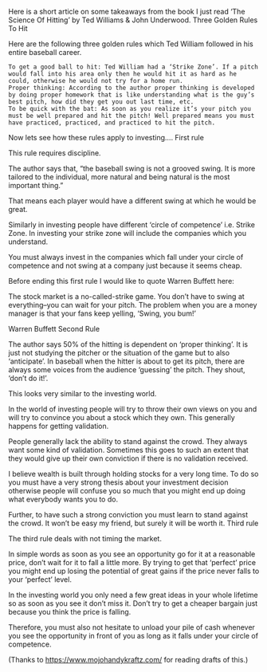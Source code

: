 Here is a short article on some takeaways from the book I just read ‘The Science Of Hitting’ by Ted Williams & John Underwood.
Three Golden Rules To Hit

Here are the following three golden rules which Ted William followed in his entire baseball career.

    To get a good ball to hit: Ted William had a ‘Strike Zone’. If a pitch would fall into his area only then he would hit it as hard as he could, otherwise he would not try for a home run.
    Proper thinking: According to the author proper thinking is developed by doing proper homework that is like understanding what is the guy’s best pitch, how did they get you out last time, etc.
    To be quick with the bat: As soon as you realize it’s your pitch you must be well prepared and hit the pitch! Well prepared means you must have practiced, practiced, and practiced to hit the pitch.

Now lets see how these rules apply to investing….
First rule

This rule requires discipline.

The author says that, “the baseball swing is not a grooved swing. It is more tailored to the individual, more natural and being natural is the most important thing.”

That means each player would have a different swing at which he would be great.

Similarly in investing people have different ‘circle of competence’ i.e. Strike Zone. In investing your strike zone will include the companies which you understand.

You must always invest in the companies which fall under your circle of competence and not swing at a company just because it seems cheap.

Before ending this first rule I would like to quote Warren Buffett here:

The stock market is a no-called-strike game. You don’t have to swing at everything–you can wait for your pitch. The problem when you are a money manager is that your fans keep yelling, ‘Swing, you bum!’

Warren Buffett
Second Rule

The author says 50% of the hitting is dependent on ‘proper thinking’. It is just not studying the pitcher or the situation of the game but to also ‘anticipate’. In baseball when the hitter is about to get its pitch, there are always some voices from the audience ‘guessing’ the pitch. They shout, ‘don’t do it!’.

This looks very similar to the investing world.

In the world of investing people will try to throw their own views on you and will try to convince you about a stock which they own. This generally happens for getting validation.

People generally lack the ability to stand against the crowd. They always want some kind of validation. Sometimes this goes to such an extent that they would give up their own conviction if there is no validation received.

I believe wealth is built through holding stocks for a very long time. To do so you must have a very strong thesis about your investment decision otherwise people will confuse you so much that you might end up doing what everybody wants you to do.

Further, to have such a strong conviction you must learn to stand against the crowd. It won’t be easy my friend, but surely it will be worth it.
Third rule

The third rule deals with not timing the market.

In simple words as soon as you see an opportunity go for it at a reasonable price, don’t wait for it to fall a little more. By trying to get that ‘perfect’ price you might end up losing the potential of great gains if the price never falls to your ‘perfect’ level.

In the investing world you only need a few great ideas in your whole lifetime so as soon as you see it don’t miss it. Don’t try to get a cheaper bargain just because you think the price is falling.

Therefore, you must also not hesitate to unload your pile of cash whenever you see the opportunity in front of you as long as it falls under your circle of competence.

(Thanks to https://www.mojohandykraftz.com/  for reading drafts of this.)
